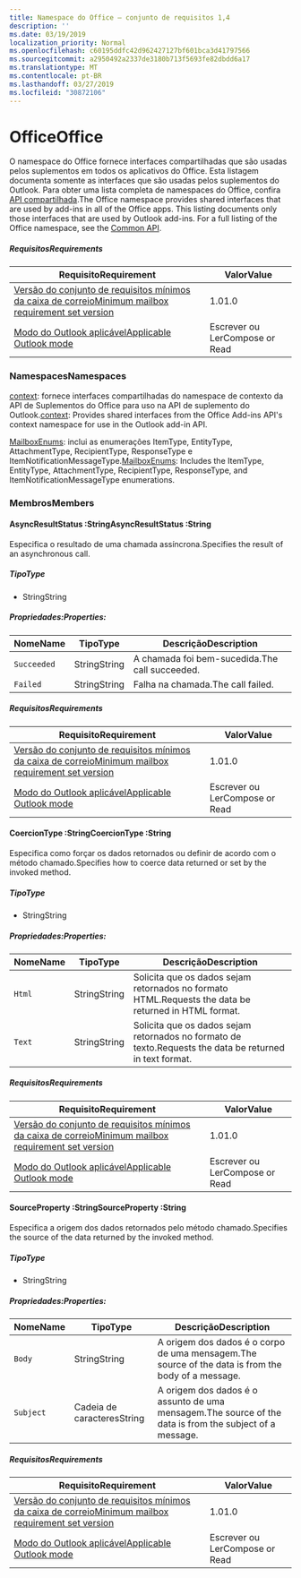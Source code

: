 ```yaml
---
title: Namespace do Office – conjunto de requisitos 1,4
description: ''
ms.date: 03/19/2019
localization_priority: Normal
ms.openlocfilehash: c60195ddfc42d962427127bf601bca3d41797566
ms.sourcegitcommit: a2950492a2337de3180b713f5693fe82dbdd6a17
ms.translationtype: MT
ms.contentlocale: pt-BR
ms.lasthandoff: 03/27/2019
ms.locfileid: "30872106"
---
```

# <a name="office"></a><span data-ttu-id="b75e4-102">Office</span><span class="sxs-lookup"><span data-stu-id="b75e4-102">Office</span></span>

<span data-ttu-id="b75e4-p101">O namespace do Office fornece interfaces compartilhadas que são usadas pelos suplementos em todos os aplicativos do Office. Esta listagem documenta somente as interfaces que são usadas pelos suplementos do Outlook. Para obter uma lista completa de namespaces do Office, confira [API compartilhada](/javascript/api/office).</span><span class="sxs-lookup"><span data-stu-id="b75e4-p101">The Office namespace provides shared interfaces that are used by add-ins in all of the Office apps. This listing documents only those interfaces that are used by Outlook add-ins. For a full listing of the Office namespace, see the [Common API](/javascript/api/office).</span></span>

##### <a name="requirements"></a><span data-ttu-id="b75e4-105">Requisitos</span><span class="sxs-lookup"><span data-stu-id="b75e4-105">Requirements</span></span>

|<span data-ttu-id="b75e4-106">Requisito</span><span class="sxs-lookup"><span data-stu-id="b75e4-106">Requirement</span></span>| <span data-ttu-id="b75e4-107">Valor</span><span class="sxs-lookup"><span data-stu-id="b75e4-107">Value</span></span>|
|---|---|
|[<span data-ttu-id="b75e4-108">Versão do conjunto de requisitos mínimos da caixa de correio</span><span class="sxs-lookup"><span data-stu-id="b75e4-108">Minimum mailbox requirement set version</span></span>](/office/dev/add-ins/reference/requirement-sets/outlook-api-requirement-sets)| <span data-ttu-id="b75e4-109">1.0</span><span class="sxs-lookup"><span data-stu-id="b75e4-109">1.0</span></span>|
|[<span data-ttu-id="b75e4-110">Modo do Outlook aplicável</span><span class="sxs-lookup"><span data-stu-id="b75e4-110">Applicable Outlook mode</span></span>](/outlook/add-ins/#extension-points)| <span data-ttu-id="b75e4-111">Escrever ou Ler</span><span class="sxs-lookup"><span data-stu-id="b75e4-111">Compose or Read</span></span>|

### <a name="namespaces"></a><span data-ttu-id="b75e4-112">Namespaces</span><span class="sxs-lookup"><span data-stu-id="b75e4-112">Namespaces</span></span>

<span data-ttu-id="b75e4-113">[context](Office.context.md): fornece interfaces compartilhadas do namespace de contexto da API de Suplementos do Office para uso na API de suplemento do Outlook.</span><span class="sxs-lookup"><span data-stu-id="b75e4-113">[context](Office.context.md): Provides shared interfaces from the Office Add-ins API's context namespace for use in the Outlook add-in API.</span></span>

<span data-ttu-id="b75e4-114">[MailboxEnums](/javascript/api/outlook_1_4/office.mailboxenums.attachmenttype): inclui as enumerações ItemType, EntityType, AttachmentType, RecipientType, ResponseType e ItemNotificationMessageType.</span><span class="sxs-lookup"><span data-stu-id="b75e4-114">[MailboxEnums](/javascript/api/outlook_1_4/office.mailboxenums.attachmenttype): Includes the ItemType, EntityType, AttachmentType, RecipientType, ResponseType, and ItemNotificationMessageType enumerations.</span></span>

### <a name="members"></a><span data-ttu-id="b75e4-115">Membros</span><span class="sxs-lookup"><span data-stu-id="b75e4-115">Members</span></span>

####  <a name="asyncresultstatus-string"></a><span data-ttu-id="b75e4-116">AsyncResultStatus :String</span><span class="sxs-lookup"><span data-stu-id="b75e4-116">AsyncResultStatus :String</span></span>

<span data-ttu-id="b75e4-117">Especifica o resultado de uma chamada assíncrona.</span><span class="sxs-lookup"><span data-stu-id="b75e4-117">Specifies the result of an asynchronous call.</span></span>

##### <a name="type"></a><span data-ttu-id="b75e4-118">Tipo</span><span class="sxs-lookup"><span data-stu-id="b75e4-118">Type</span></span>

*   <span data-ttu-id="b75e4-119">String</span><span class="sxs-lookup"><span data-stu-id="b75e4-119">String</span></span>

##### <a name="properties"></a><span data-ttu-id="b75e4-120">Propriedades:</span><span class="sxs-lookup"><span data-stu-id="b75e4-120">Properties:</span></span>

|<span data-ttu-id="b75e4-121">Nome</span><span class="sxs-lookup"><span data-stu-id="b75e4-121">Name</span></span>| <span data-ttu-id="b75e4-122">Tipo</span><span class="sxs-lookup"><span data-stu-id="b75e4-122">Type</span></span>| <span data-ttu-id="b75e4-123">Descrição</span><span class="sxs-lookup"><span data-stu-id="b75e4-123">Description</span></span>|
|---|---|---|
|`Succeeded`| <span data-ttu-id="b75e4-124">String</span><span class="sxs-lookup"><span data-stu-id="b75e4-124">String</span></span>|<span data-ttu-id="b75e4-125">A chamada foi bem-sucedida.</span><span class="sxs-lookup"><span data-stu-id="b75e4-125">The call succeeded.</span></span>|
|`Failed`| <span data-ttu-id="b75e4-126">String</span><span class="sxs-lookup"><span data-stu-id="b75e4-126">String</span></span>|<span data-ttu-id="b75e4-127">Falha na chamada.</span><span class="sxs-lookup"><span data-stu-id="b75e4-127">The call failed.</span></span>|

##### <a name="requirements"></a><span data-ttu-id="b75e4-128">Requisitos</span><span class="sxs-lookup"><span data-stu-id="b75e4-128">Requirements</span></span>

|<span data-ttu-id="b75e4-129">Requisito</span><span class="sxs-lookup"><span data-stu-id="b75e4-129">Requirement</span></span>| <span data-ttu-id="b75e4-130">Valor</span><span class="sxs-lookup"><span data-stu-id="b75e4-130">Value</span></span>|
|---|---|
|[<span data-ttu-id="b75e4-131">Versão do conjunto de requisitos mínimos da caixa de correio</span><span class="sxs-lookup"><span data-stu-id="b75e4-131">Minimum mailbox requirement set version</span></span>](/office/dev/add-ins/reference/requirement-sets/outlook-api-requirement-sets)| <span data-ttu-id="b75e4-132">1.0</span><span class="sxs-lookup"><span data-stu-id="b75e4-132">1.0</span></span>|
|[<span data-ttu-id="b75e4-133">Modo do Outlook aplicável</span><span class="sxs-lookup"><span data-stu-id="b75e4-133">Applicable Outlook mode</span></span>](/outlook/add-ins/#extension-points)| <span data-ttu-id="b75e4-134">Escrever ou Ler</span><span class="sxs-lookup"><span data-stu-id="b75e4-134">Compose or Read</span></span>|

####  <a name="coerciontype-string"></a><span data-ttu-id="b75e4-135">CoercionType :String</span><span class="sxs-lookup"><span data-stu-id="b75e4-135">CoercionType :String</span></span>

<span data-ttu-id="b75e4-136">Especifica como forçar os dados retornados ou definir de acordo com o método chamado.</span><span class="sxs-lookup"><span data-stu-id="b75e4-136">Specifies how to coerce data returned or set by the invoked method.</span></span>

##### <a name="type"></a><span data-ttu-id="b75e4-137">Tipo</span><span class="sxs-lookup"><span data-stu-id="b75e4-137">Type</span></span>

*   <span data-ttu-id="b75e4-138">String</span><span class="sxs-lookup"><span data-stu-id="b75e4-138">String</span></span>

##### <a name="properties"></a><span data-ttu-id="b75e4-139">Propriedades:</span><span class="sxs-lookup"><span data-stu-id="b75e4-139">Properties:</span></span>

|<span data-ttu-id="b75e4-140">Nome</span><span class="sxs-lookup"><span data-stu-id="b75e4-140">Name</span></span>| <span data-ttu-id="b75e4-141">Tipo</span><span class="sxs-lookup"><span data-stu-id="b75e4-141">Type</span></span>| <span data-ttu-id="b75e4-142">Descrição</span><span class="sxs-lookup"><span data-stu-id="b75e4-142">Description</span></span>|
|---|---|---|
|`Html`| <span data-ttu-id="b75e4-143">String</span><span class="sxs-lookup"><span data-stu-id="b75e4-143">String</span></span>|<span data-ttu-id="b75e4-144">Solicita que os dados sejam retornados no formato HTML.</span><span class="sxs-lookup"><span data-stu-id="b75e4-144">Requests the data be returned in HTML format.</span></span>|
|`Text`| <span data-ttu-id="b75e4-145">String</span><span class="sxs-lookup"><span data-stu-id="b75e4-145">String</span></span>|<span data-ttu-id="b75e4-146">Solicita que os dados sejam retornados no formato de texto.</span><span class="sxs-lookup"><span data-stu-id="b75e4-146">Requests the data be returned in text format.</span></span>|

##### <a name="requirements"></a><span data-ttu-id="b75e4-147">Requisitos</span><span class="sxs-lookup"><span data-stu-id="b75e4-147">Requirements</span></span>

|<span data-ttu-id="b75e4-148">Requisito</span><span class="sxs-lookup"><span data-stu-id="b75e4-148">Requirement</span></span>| <span data-ttu-id="b75e4-149">Valor</span><span class="sxs-lookup"><span data-stu-id="b75e4-149">Value</span></span>|
|---|---|
|[<span data-ttu-id="b75e4-150">Versão do conjunto de requisitos mínimos da caixa de correio</span><span class="sxs-lookup"><span data-stu-id="b75e4-150">Minimum mailbox requirement set version</span></span>](/office/dev/add-ins/reference/requirement-sets/outlook-api-requirement-sets)| <span data-ttu-id="b75e4-151">1.0</span><span class="sxs-lookup"><span data-stu-id="b75e4-151">1.0</span></span>|
|[<span data-ttu-id="b75e4-152">Modo do Outlook aplicável</span><span class="sxs-lookup"><span data-stu-id="b75e4-152">Applicable Outlook mode</span></span>](/outlook/add-ins/#extension-points)| <span data-ttu-id="b75e4-153">Escrever ou Ler</span><span class="sxs-lookup"><span data-stu-id="b75e4-153">Compose or Read</span></span>|

####  <a name="sourceproperty-string"></a><span data-ttu-id="b75e4-154">SourceProperty :String</span><span class="sxs-lookup"><span data-stu-id="b75e4-154">SourceProperty :String</span></span>

<span data-ttu-id="b75e4-155">Especifica a origem dos dados retornados pelo método chamado.</span><span class="sxs-lookup"><span data-stu-id="b75e4-155">Specifies the source of the data returned by the invoked method.</span></span>

##### <a name="type"></a><span data-ttu-id="b75e4-156">Tipo</span><span class="sxs-lookup"><span data-stu-id="b75e4-156">Type</span></span>

*   <span data-ttu-id="b75e4-157">String</span><span class="sxs-lookup"><span data-stu-id="b75e4-157">String</span></span>

##### <a name="properties"></a><span data-ttu-id="b75e4-158">Propriedades:</span><span class="sxs-lookup"><span data-stu-id="b75e4-158">Properties:</span></span>

|<span data-ttu-id="b75e4-159">Nome</span><span class="sxs-lookup"><span data-stu-id="b75e4-159">Name</span></span>| <span data-ttu-id="b75e4-160">Tipo</span><span class="sxs-lookup"><span data-stu-id="b75e4-160">Type</span></span>| <span data-ttu-id="b75e4-161">Descrição</span><span class="sxs-lookup"><span data-stu-id="b75e4-161">Description</span></span>|
|---|---|---|
|`Body`| <span data-ttu-id="b75e4-162">String</span><span class="sxs-lookup"><span data-stu-id="b75e4-162">String</span></span>|<span data-ttu-id="b75e4-163">A origem dos dados é o corpo de uma mensagem.</span><span class="sxs-lookup"><span data-stu-id="b75e4-163">The source of the data is from the body of a message.</span></span>|
|`Subject`| <span data-ttu-id="b75e4-164">Cadeia de caracteres</span><span class="sxs-lookup"><span data-stu-id="b75e4-164">String</span></span>|<span data-ttu-id="b75e4-165">A origem dos dados é o assunto de uma mensagem.</span><span class="sxs-lookup"><span data-stu-id="b75e4-165">The source of the data is from the subject of a message.</span></span>|

##### <a name="requirements"></a><span data-ttu-id="b75e4-166">Requisitos</span><span class="sxs-lookup"><span data-stu-id="b75e4-166">Requirements</span></span>

|<span data-ttu-id="b75e4-167">Requisito</span><span class="sxs-lookup"><span data-stu-id="b75e4-167">Requirement</span></span>| <span data-ttu-id="b75e4-168">Valor</span><span class="sxs-lookup"><span data-stu-id="b75e4-168">Value</span></span>|
|---|---|
|[<span data-ttu-id="b75e4-169">Versão do conjunto de requisitos mínimos da caixa de correio</span><span class="sxs-lookup"><span data-stu-id="b75e4-169">Minimum mailbox requirement set version</span></span>](/office/dev/add-ins/reference/requirement-sets/outlook-api-requirement-sets)| <span data-ttu-id="b75e4-170">1.0</span><span class="sxs-lookup"><span data-stu-id="b75e4-170">1.0</span></span>|
|[<span data-ttu-id="b75e4-171">Modo do Outlook aplicável</span><span class="sxs-lookup"><span data-stu-id="b75e4-171">Applicable Outlook mode</span></span>](/outlook/add-ins/#extension-points)| <span data-ttu-id="b75e4-172">Escrever ou Ler</span><span class="sxs-lookup"><span data-stu-id="b75e4-172">Compose or Read</span></span>|
